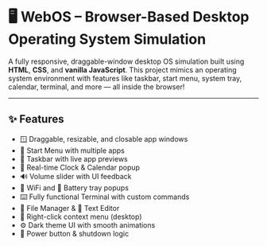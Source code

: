 # 🖥️ WebOS – Browser-Based Desktop Operating System Simulation

A fully responsive, draggable-window desktop OS simulation built using **HTML**, **CSS**, and **vanilla JavaScript**. This project mimics an operating system environment with features like taskbar, start menu, system tray, calendar, terminal, and more — all inside the browser!


---

## ✨ Features

- 🪟 Draggable, resizable, and closable app windows
- 🔲 Start Menu with multiple apps
- 🧭 Taskbar with live app previews
- 📅 Real-time Clock & Calendar popup
- 🔊 Volume slider with UI feedback
- 📶 WiFi and 🔋 Battery tray popups
- ⌨️ Fully functional Terminal with custom commands
- 📁 File Manager & 📝 Text Editor
- 🎯 Right-click context menu (desktop)
- ⚙️ Dark theme UI with smooth animations
- 🔐 Power button & shutdown logic


